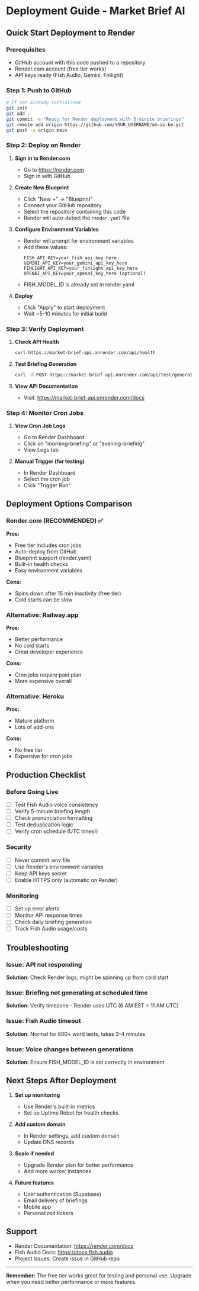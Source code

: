 # Deployment Guide - Market Brief AI

## Quick Start Deployment to Render

### Prerequisites
- GitHub account with this code pushed to a repository
- Render.com account (free tier works)
- API keys ready (Fish Audio, Gemini, Finlight)

### Step 1: Push to GitHub
```bash
# If not already initialized
git init
git add .
git commit -m "Ready for Render deployment with 5-minute briefings"
git remote add origin https://github.com/YOUR_USERNAME/mm-ai-be.git
git push -u origin main
```

### Step 2: Deploy on Render

1. **Sign in to Render.com**
   - Go to https://render.com
   - Sign in with GitHub

2. **Create New Blueprint**
   - Click "New +" → "Blueprint"
   - Connect your GitHub repository
   - Select the repository containing this code
   - Render will auto-detect the `render.yaml` file

3. **Configure Environment Variables**
   - Render will prompt for environment variables
   - Add these values:
     ```
     FISH_API_KEY=your_fish_api_key_here
     GEMINI_API_KEY=your_gemini_api_key_here
     FINLIGHT_API_KEY=your_finlight_api_key_here
     OPENAI_API_KEY=your_openai_key_here (optional)
     ```
   - FISH_MODEL_ID is already set in render.yaml

4. **Deploy**
   - Click "Apply" to start deployment
   - Wait ~5-10 minutes for initial build

### Step 3: Verify Deployment

1. **Check API Health**
   ```bash
   curl https://market-brief-api.onrender.com/api/health
   ```

2. **Test Briefing Generation**
   ```bash
   curl -X POST https://market-brief-api.onrender.com/api/test/generate
   ```

3. **View API Documentation**
   - Visit: https://market-brief-api.onrender.com/docs

### Step 4: Monitor Cron Jobs

1. **View Cron Job Logs**
   - Go to Render Dashboard
   - Click on "morning-briefing" or "evening-briefing"
   - View Logs tab

2. **Manual Trigger (for testing)**
   - In Render Dashboard
   - Select the cron job
   - Click "Trigger Run"

## Deployment Options Comparison

### Render.com (RECOMMENDED) ✅
**Pros:**
- Free tier includes cron jobs
- Auto-deploy from GitHub
- Blueprint support (render.yaml)
- Built-in health checks
- Easy environment variables

**Cons:**
- Spins down after 15 min inactivity (free tier)
- Cold starts can be slow

### Alternative: Railway.app
**Pros:**
- Better performance
- No cold starts
- Great developer experience

**Cons:**
- Cron jobs require paid plan
- More expensive overall

### Alternative: Heroku
**Pros:**
- Mature platform
- Lots of add-ons

**Cons:**
- No free tier
- Expensive for cron jobs

## Production Checklist

### Before Going Live
- [ ] Test Fish Audio voice consistency
- [ ] Verify 5-minute briefing length
- [ ] Check pronunciation formatting
- [ ] Test deduplication logic
- [ ] Verify cron schedule (UTC times!)

### Security
- [ ] Never commit .env file
- [ ] Use Render's environment variables
- [ ] Keep API keys secret
- [ ] Enable HTTPS only (automatic on Render)

### Monitoring
- [ ] Set up error alerts
- [ ] Monitor API response times
- [ ] Check daily briefing generation
- [ ] Track Fish Audio usage/costs

## Troubleshooting

### Issue: API not responding
**Solution:** Check Render logs, might be spinning up from cold start

### Issue: Briefing not generating at scheduled time
**Solution:** Verify timezone - Render uses UTC (6 AM EST = 11 AM UTC)

### Issue: Fish Audio timeout
**Solution:** Normal for 800+ word texts, takes 3-4 minutes

### Issue: Voice changes between generations
**Solution:** Ensure FISH_MODEL_ID is set correctly in environment

## Next Steps After Deployment

1. **Set up monitoring**
   - Use Render's built-in metrics
   - Set up Uptime Robot for health checks

2. **Add custom domain**
   - In Render settings, add custom domain
   - Update DNS records

3. **Scale if needed**
   - Upgrade Render plan for better performance
   - Add more worker instances

4. **Future features**
   - User authentication (Supabase)
   - Email delivery of briefings
   - Mobile app
   - Personalized tickers

## Support

- Render Documentation: https://render.com/docs
- Fish Audio Docs: https://docs.fish.audio
- Project Issues: Create issue in GitHub repo

---

**Remember:** The free tier works great for testing and personal use. Upgrade when you need better performance or more features.